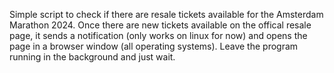 Simple script to check if there are resale tickets available for the Amsterdam Marathon 2024. Once there are new tickets available on the offical resale page, it sends a notification (only works on linux for now) and opens the page in a browser window (all operating systems). Leave the program running in the background and just wait.

